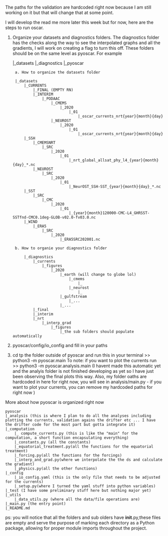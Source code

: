 The paths for the validation are hardcoded right now because I am still working on it but that will change that at some point. 

I will develop the read me more later this week but for now, here are the steps to run oscar. 

1. Organize your datasets and diagnostics folders. The diagnostics folder has the checks along the way to see the interpolated graphs and all the gradients, I will work on creating a flag to turn this off. These folders should be on the same level as pyoscar. For example

    |_datasets
    |_diagnostics
    |_pyoscar

        a. How to organize the datasets folder

        |_datasets
            |_CURRENTS
                |_FINAL (EMPTY RN)
                |_INTERIM
                    |_PODAAC
                        |_CMEMS
                            |_2020
                                |_01 
                                    |_oscar_currents_nrt{year}{month}{day}
                        |_NEUROST
                            |_2020
                                |_01
                                    |_oscar_currents_nrt{year}{month}{day}
            |_SSH
                |_CMEMSNRT
                    |_SRC
                        |_2020
                            |_01
                                |_nrt_global_allsat_phy_l4_{year}{month}{day}_*.nc
                |_NEUROST
                    |_SRC
                        |_2020
                            |_01
                                |_NeurOST_SSH-SST_{year}{month}{day}_*.nc
            |_SST
                |_SRC
                    |_CMC
                        |_2020
                            |_01
                                |_{year}{month}120000-CMC-L4_GHRSST-SSTfnd-CMC0.1deg-GLOB-v02.0-fv03.0.nc
            |_WIND
                |_ERA5
                    |_SRC
                        |_2020
                            |_ERA5SRC202001.nc

        b. How to organie your diagnostics folder

            |_diagnostics
                |_currents
                    |_figures
                        |_2020
                            |_earth (will change to globe lol)
                                |_cmems
                                    |_
                                |_neurost
                                    |_
                            |_gulfstream
                                |_...
                            |_...
                |_final
                |_interim
                |_nrt 
                    |_interp_grad
                        |_figures
                            |_the sub folders should populate automatically


2. pyoscar/config/io_config and fill in your paths

3. cd tp the folder outside of pyoscar and run this in your terminal >> python3 -m pyoscar.main
    To note: if you want to plot the currents run >> python3 -m pyoscar.analysis.main
    (I havent made this automatic yet and the analyis folder is not finished developing as yet so I have just been observing the final plots this way. Also, my folder oaths are hardcoded in here for right now, you will see in analysis/main.py - if you want to plot your currents, you can remove my hardcoded paths for right now )


More about how pyoscar is organized right now

    pyoscar
    |_analysis (this is where I plan to do all the analyses including plotting the currents, validation agains the drifter etc ... I have the drifter code for the most part but gotta integrate it)
    |_computation
        |_ compute_currents.py (this is like the "main" for the computation, a short function encapsulating everything)
        |_constants.py (all the constants)
        |_equatorial_treatment.py(all the functions for the equatorial treatment)
        |_forcing.py(all the functions for the forcings)
        |_interp_and_grad.py(where we interpolate the the ds and calculate the gradient)
        |_physics.py(all the other functions)
    |_config
        |_io_config.yaml (this is the only file that needs to be adjusted for the currents)
        |_setup.py(where I turned the yaml stuff into python variables)
    |_test (I have some preliminary stuff here but nothing major yet)
    |_utils
        |_data_utils.py (where all the data/file operations are)
    |_main.py (the entry point)
    |_README.md
 ps: you will notice that all the folders and sub olders have __init__.py,these files are empty and serve the purpose of marking each directory as a Python package, allowing for proper module imports throughout the project.


